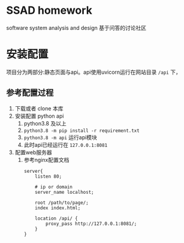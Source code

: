# SSAD homework
software system analysis and design 基于问答的讨论社区

# 安装配置
项目分为两部分:静态页面与api。api使用uvicorn运行在网站目录 `/api` 下，
## 参考配置过程
1. 下载或者 clone 本库
2. 安装配置 python api
   1. python3.8 及以上
   2. `python3.8 -m pip install -r requirement.txt`
   3. `python3.8 -m api` 运行api模块
   4. 此时api已经运行在 `127.0.0.1:8081`
3. 配置web服务器
   1. 参考nginx配置文档
        ```
        server{
            listen 80;
            
            # ip or domain
            server_name localhost;

            root /path/to/page/;
            index index.html;
            
            location /api/ {
                proxy_pass http://127.0.0.1:8081/;
            }
        }
        ```